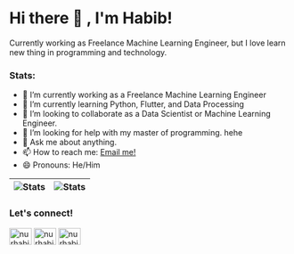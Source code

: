 # Hi there 👋 , I'm Habib!
Currently working as Freelance Machine Learning Engineer, but I love learn new thing in programming and technology.  

### Stats:
- 🔭 I’m currently working as a Freelance Machine Learning Engineer </br>
- 🌱 I’m currently learning Python, Flutter, and Data Processing </br>
- 👯 I’m looking to collaborate as a Data Scientist or Machine Learning Engineer. </br>
- 🤔 I’m looking for help with my master of programming. hehe </br>
- 💬 Ask me about anything.</br>
- 📫 How to reach me: <a href="mailto:nurhabibrs@gmail.com">Email me!</a>  </br>
- 😄 Pronouns: He/Him </br>
<!-- - ⚡ Fun fact: ... </br> -->



| <img src="https://github-readme-stats.vercel.app/api?username=nurhabibrs&theme=highcontrast&show_icons=true&hide_border=true&layout=compact&cache_second=7200" align="center" alt="Stats" /> | <img src="https://github-readme-stats.vercel.app/api/top-langs/?username=nurhabibrs&theme=highcontrast&show_icons=true&hide_border=true&layout=compact&cache_second=7200" align= "center" alt="Stats" /> |
| ------------- | ------------- |


### Let's connect!
<p align="left">
    <a href="https://linkedin.com/in/nurhabibrs" target="blank"><img align="center" src="https://raw.githubusercontent.com/rahuldkjain/github-profile-readme-generator/master/src/images/icons/Social/linked-in-alt.svg" alt="nurhabibrs" height="30" width="40" /></a>
    <a href="https://twitter.com/nurhabibrs" target="blank"><img align="center" src="https://raw.githubusercontent.com/rahuldkjain/github-profile-readme-generator/master/src/images/icons/Social/twitter.svg" alt="nurhabibrs" height="30" width="40" /></a>
    <a href="https://instagram.com/nurhabibrs" target="blank"><img align="center" src="https://raw.githubusercontent.com/rahuldkjain/github-profile-readme-generator/master/src/images/icons/Social/instagram.svg" alt="nurhabibrs" height="30" width="40" /></a>
</p>
